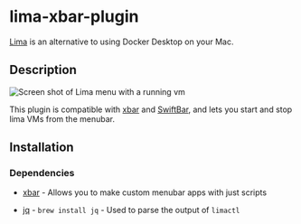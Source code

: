 # lima-xbar-plugin

[Lima](https://github.com/lima-vm/lima) is an alternative to using Docker Desktop on your Mac.

## Description

![Screen shot of Lima menu with a running vm](https://raw.githubusercontent.com/unixorn/lima-xbar-plugin/main/pix/limactl-screen-shot.png)

This plugin is compatible with [xbar](https://xbarapp.com/) and [SwiftBar](https://github.com/swiftbar/SwiftBar), and lets you start and stop lima VMs from the menubar.

## Installation

### Dependencies

- [xbar](https://xbarapp.com/) - Allows you to make custom menubar apps with just scripts

- [jq](https://stedolan.github.io/jq/) - `brew install jq` - Used to parse the output of `limactl`